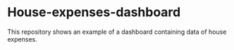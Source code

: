# House-expenses-dashboard
This repository shows an example of a dashboard containing data of house expenses.
